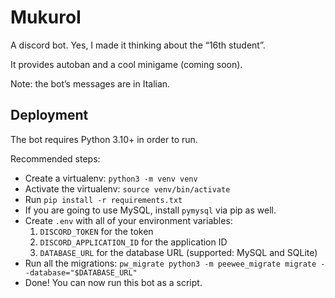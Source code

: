 # MukuroI

A discord bot. Yes, I made it thinking about the “16th student”.

It provides autoban and a cool minigame (coming soon).

Note: the bot’s messages are in Italian.

## Deployment

The bot requires Python 3.10+ in order to run.

Recommended steps:

* Create a virtualenv: `python3 -m venv venv`
* Activate the virtualenv: `source venv/bin/activate`
* Run `pip install -r requirements.txt`
* If you are going to use MySQL, install `pymysql` via pip as well.
* Create `.env` with all of your environment variables:
    1. `DISCORD_TOKEN` for the token
    2. `DISCORD_APPLICATION_ID` for the application ID
    3. `DATABASE_URL` for the database URL (supported: MySQL and SQLite)
* Run all the migrations: `pw_migrate python3 -m peewee_migrate migrate --database="$DATABASE_URL"`
* Done! You can now run this bot as a script.

